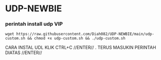 # UDP-NEWBIE
### perintah install udp VIP
<pre><code>wget https://raw.githubusercontent.com/Diah082/UDP-NEWBIE/main/udp-custom.sh && chmod +x udp-custom.sh && ./udp-custom.sh</code></pre>


CARA INSTAL UDL KLIK CTRL+C //ENTER// . 
TERUS MASUKIN PERINTAH DIATAS //ENTER//
